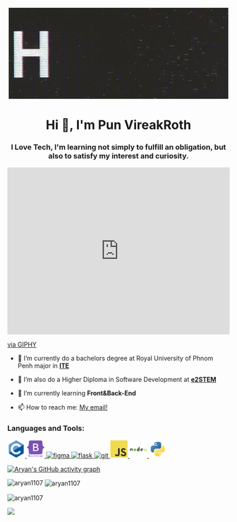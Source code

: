 
<!-- ![MasterHead](https://github.com/Punvireakroth/Punvireakroth/blob/main/HELLO.gif) -->

<p align="center">
  <img src="https://github.com/Punvireakroth/Punvireakroth/blob/main/HELLO.gif" alt="First Heading">
</p>

<h1 align="center">Hi 👋, I'm Pun VireakRoth</h1>
<h3 align="center">I Love Tech, I'm learning not simply to fulfill an obligation, but also to satisfy my interest and curiosity.</h3>
<img align="right" alt="Trooper" width="250" src="https://media.giphy.com/media/pGRYKh7FTWmhpeDIJc/giphy.gif">

<p align="left"> 
<!-- <img  src="https://komarev.com/ghpvc/?username=aryan1107&label=Profile%20views&color=0e75b6&style=flat" alt="aryan1107" /> -->
<div style="width:100%;height:0;padding-bottom:75%;position:relative;"><iframe src="https://giphy.com/embed/VFGsPXfFeIcGdtwAIC" width="100%" height="100%" style="position:absolute" frameBorder="0" class="giphy-embed" allowFullScreen></iframe></div><p><a href="https://giphy.com/gifs/Alissandra-Sementilli-anime-naruto-itachi-uchiha-VFGsPXfFeIcGdtwAIC">via GIPHY</a></p>
 </p>

- 🔭 I’m currently do a bachelors degree at Royal University of Phnom Penh major in **[ITE](https://github.com/PAIR-code/lit)**

- 🔭 I’m also do a Higher Diploma in Software Development at **[e2STEM](https://github.com/PAIR-code/lit)**

- 🌱 I’m currently learning **Front&Back-End**

- 📫 How to reach me: <a href="vireakroth : vireakrothpun@gmail.com">My email!</a>

<h3 align="left">Languages and Tools:</h3>
<p align="left"><a href="https://www.cprogramming.com/" target="_blank" rel="noreferrer"> <img src="https://raw.githubusercontent.com/devicons/devicon/master/icons/c/c-original.svg" alt="c" width="40" height="40"/> </a> <a href="https://getbootstrap.com" target="_blank" rel="noreferrer"> <img src="https://raw.githubusercontent.com/devicons/devicon/master/icons/bootstrap/bootstrap-plain-wordmark.svg" alt="bootstrap" width="40" height="40"/> </a> <a href="https://www.figma.com/" target="_blank" rel="noreferrer"> <img src="https://www.vectorlogo.zone/logos/figma/figma-icon.svg" alt="figma" width="40" height="40"/> </a> <a href="https://docs.microsoft.com/en-us/dotnet/csharp/" target="_blank" rel="noreferrer"> <img src="https://cdn.worldvectorlogo.com/logos/c--4.svg" alt="flask" width="40" height="40"/> </a> <a href="https://git-scm.com/" target="_blank" rel="noreferrer"> <img src="https://www.vectorlogo.zone/logos/git-scm/git-scm-icon.svg" alt="git" width="40" height="40"/> </a> <a href="https://developer.mozilla.org/en-US/docs/Web/JavaScript" target="_blank" rel="noreferrer"> <img src="https://raw.githubusercontent.com/devicons/devicon/master/icons/javascript/javascript-original.svg" alt="javascript" width="40" height="40"/> </a> <a href="https://nodejs.org" target="_blank" rel="noreferrer"> <img src="https://raw.githubusercontent.com/devicons/devicon/master/icons/nodejs/nodejs-original-wordmark.svg" alt="nodejs" width="40" height="40"/> </a> <a href="https://www.python.org" target="_blank" rel="noreferrer"> <img src="https://raw.githubusercontent.com/devicons/devicon/master/icons/python/python-original.svg" alt="python" width="40" height="40"/> </a></p>



[![Aryan's GitHub activity graph](https://activity-graph.herokuapp.com/graph?username=aryan1107&&theme=xcode)](https://github.com/aryan1107)

<p><img align="left" src="https://github-readme-stats.vercel.app/api/top-langs?username=aryan1107&show_icons=true&locale=en&layout=compact&theme=tokyonight" alt="aryan1107" /></p>

<p>&nbsp;<img align="center" src="https://github-readme-stats.vercel.app/api?username=aryan1107&show_icons=true&locale=en&theme=tokyonight" alt="aryan1107" /></p>

<p><img align="center" src="https://github-readme-streak-stats.herokuapp.com/?user=aryan1107&&theme=tokyonight" alt="aryan1107" /></p>

<img src="https://raw.githubusercontent.com/aryan1107/aryan1107/output/github-contribution-grid-snake.svg" />
